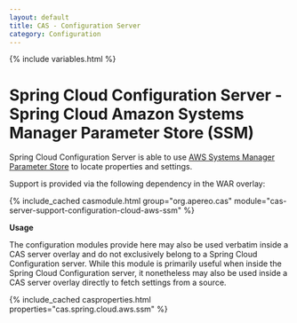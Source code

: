 ```yaml
---
layout: default
title: CAS - Configuration Server
category: Configuration
---
```


{% include variables.html %}

# Spring Cloud Configuration Server - Spring Cloud Amazon Systems Manager Parameter Store (SSM)

Spring Cloud Configuration Server is able to use [AWS Systems Manager Parameter Store](https://docs.aws.amazon.com/systems-manager/latest/userguide/systems-manager-parameter-store.html)
to locate properties and settings.

Support is provided via the following dependency in the WAR overlay:

{% include_cached casmodule.html group="org.apereo.cas" module="cas-server-support-configuration-cloud-aws-ssm" %}

<div class="alert alert-info mt-3"><strong>Usage</strong><p>The configuration modules provide here may also be used verbatim inside a CAS server overlay and do not exclusively belong to a Spring Cloud Configuration server. While this module is primarily useful when inside the Spring Cloud Configuration server, it nonetheless may also be used inside a CAS server overlay directly to fetch settings from a source.</p></div>

{% include_cached casproperties.html properties="cas.spring.cloud.aws.ssm" %}


